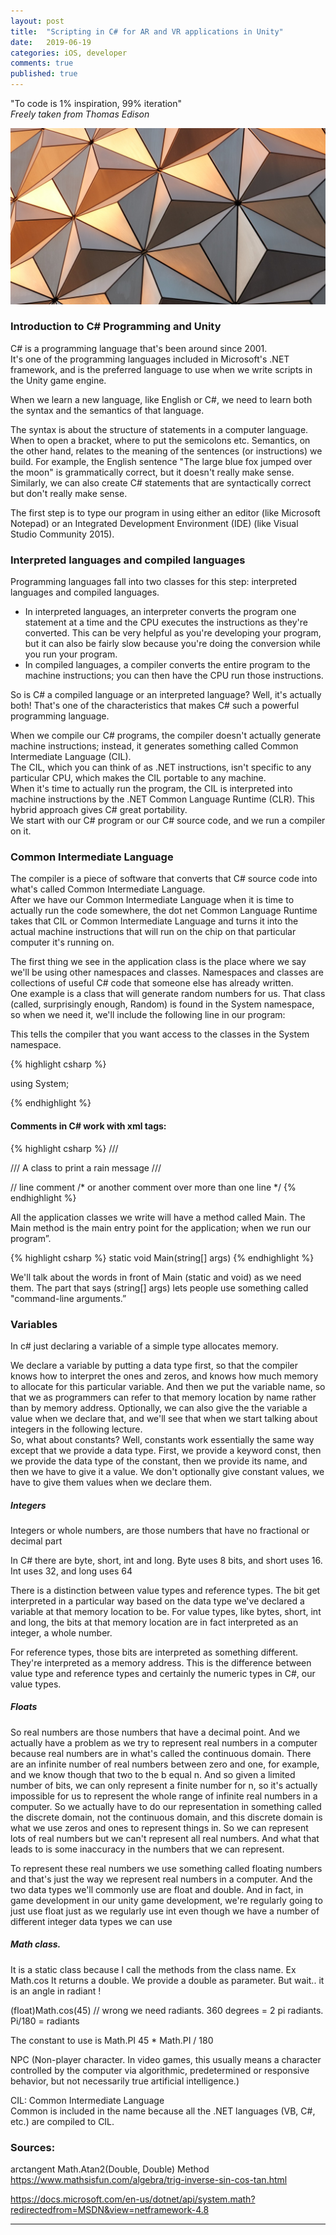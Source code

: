 ```yaml
---
layout: post
title:  "Scripting in C# for AR and VR applications in Unity"
date:   2019-06-19
categories: iOS, developer
comments: true
published: true
---
```



<div class="message">
"To code is 1% inspiration, 99% iteration" 
<br><cite>Freely taken from Thomas Edison</cite>
</div>

![image](/assets/img/CSharpScriptingPost.jpg)

### Introduction to C# Programming and Unity
 
C# is a programming language that's been around since 2001.  
It's one of the programming languages included in Microsoft's .NET framework, and is the preferred language to use when we write scripts in the Unity game engine. 

When we learn a new language, like English or C#, we need to learn both the syntax and the semantics of that language. 

The syntax is about the structure of statements in a computer language.  
When to open a bracket, where to put the semicolons etc.
Semantics, on the other hand, relates to the meaning of the sentences (or instructions) we build.   For example, the English sentence "The large blue fox jumped over the moon" is grammatically correct, but it doesn't really make sense.   
Similarly, we can also create C# statements that are syntactically correct but don't really make sense.  

The first step is to type our program in using either an editor (like Microsoft Notepad) or an Integrated Development Environment (IDE) (like Visual Studio Community 2015). 

### Interpreted languages and compiled languages
Programming languages fall into two classes for this step: interpreted languages and compiled languages.   
- In interpreted languages, an interpreter converts the program one statement at a time and the CPU executes the instructions as they're converted. This can be very helpful as you're developing your program, but it can also be fairly slow because you're doing the conversion while you run your program.   
- In compiled languages, a compiler converts the entire program to the machine instructions; you can then have the CPU run those instructions.  

So is C# a compiled language or an interpreted language? Well, it's actually both! That's one of the characteristics that makes C# such a powerful programming language.   

When we compile our C# programs, the compiler doesn't actually generate machine instructions; instead, it generates something called Common Intermediate Language (CIL).   
The CIL, which you can think of as .NET instructions, isn't specific to any particular CPU, which makes the CIL portable to any machine.  
When it's time to actually run the program, the CIL is interpreted into machine instructions by the .NET Common Language Runtime (CLR). This hybrid approach gives C# great portability.  
We start with our C# program or our C# source code, and we run a compiler on it.  

### Common Intermediate Language

The compiler is a piece of software that converts that C# source code into what's called Common Intermediate Language.  
After we have our Common Intermediate Language when it is time to actually run the code somewhere, the dot net Common Language Runtime takes that CIL or Common Intermediate Language and turns it into the actual machine instructions that will run on the chip on that particular computer it's running on.  

The first thing we see in the application class is the place where we say we'll be using other namespaces and classes.   Namespaces and classes are collections of useful C# code that someone else has already written.  
One example is a class that will generate random numbers for us.  That class (called, surprisingly enough, Random) is found in the System namespace, so when we need it, we'll include the following line in our program:  

This tells the compiler that you want access to the classes in the System namespace.  

{% highlight csharp %}

using System;

{% endhighlight %}


#### Comments in C# work with xml tags:

{% highlight csharp %}
/// <summary>
/// A class to print a rain message
/// </summary>

// line comment
/* or another comment over more than one line 
*/
{% endhighlight %}

All the application classes we write will have a method called Main. The Main method is the main entry point for the application; when we run our program”.  

{% highlight csharp %}
static void Main(string[] args)
{% endhighlight %}

We'll talk about the words in front of Main (static and void) as we need them. The part that says (string[] args) lets people use something called "command-line arguments.”  

### Variables

In c# just declaring a variable of a simple type allocates memory.  

We declare a variable by putting a data type first, so that the compiler knows how to interpret the ones and zeros, and knows how much memory to allocate for this particular variable.   And then we put the variable name, so that we as programmers can refer to that memory location by name rather than by memory address. Optionally, we can also give the the variable a value when we declare that, and we'll see that when we start talking about integers in the following lecture.  
So, what about constants? Well, constants work essentially the same way except that we provide a data type. First, we provide a keyword const, then we provide the data type of the constant, then we provide its name, and then we have to give it a value. We don't optionally give constant values, we have to give them values when we declare them.

##### Integers

Integers or whole numbers, are those numbers that have no fractional or decimal part

In C# there are byte, short, int and long.
Byte uses 8 bits, and short uses 16. Int uses 32, and long uses 64

There is a distinction between value types and reference types. 
The bit get interpreted in a particular way based on the data type we've declared a variable at that memory location to be. For value types, like bytes, short, int and long, the bits at that memory location are in fact interpreted as an integer, a whole number.

For reference types, those bits are interpreted as something different. They're interpreted as a memory address. 
This is the difference between value type and reference types and certainly the numeric types in C#, our value types.

##### Floats

So real numbers are those numbers that have a decimal point. And we actually have a problem as we try to represent real numbers in a computer because real numbers are in what's called the continuous domain. There are an infinite number of real numbers between zero and one, for example, and we know though that two to the b equal n. And so given a limited number of bits, we can only represent a finite number for n, so it's actually impossible for us to represent the whole range of infinite real numbers in a computer. So we actually have to do our representation in something called the discrete domain, not the continuous domain, and this discrete domain is what we use zeros and ones to represent things in. So we can represent lots of real numbers but we can't represent all real numbers. And what that leads to is some inaccuracy in the numbers that we can represent. 

To represent these real numbers we use something called floating numbers and that's just the way we represent real numbers in a computer. And the two data types we'll commonly use are float and double. And in fact, in game development in our unity game development, we're regularly going to just use float just as we regularly use int even though we have a number of different integer data types we can use

##### Math class. 

It is a static class because I call the methods from the class name. Ex Math.cos
It returns a double. We provide a double as parameter. But wait.. it is an angle in radiant !

(float)Math.cos(45)  		// wrong we need radiants.
360 degrees = 2 pi radiants.
Pi/180 = radiants

The constant to use is Math.PI 
45 * Math.PI / 180





NPC (Non-player character. In video games, this usually means a character controlled by the computer via algorithmic, predetermined or responsive behavior, but not necessarily true artificial intelligence.)

CIL: Common Intermediate Language  
Common is included in the name because all the .NET languages (VB, C#, etc.) are compiled to CIL.







### Sources:

arctangent 
Math.Atan2(Double, Double) Method
https://www.mathsisfun.com/algebra/trig-inverse-sin-cos-tan.html

https://docs.microsoft.com/en-us/dotnet/api/system.math?redirectedfrom=MSDN&view=netframework-4.8

[]()

<hr>
